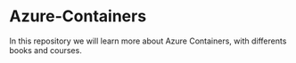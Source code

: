 # Azure-Containers
In this repository we will learn more about Azure Containers, with differents books and courses.
